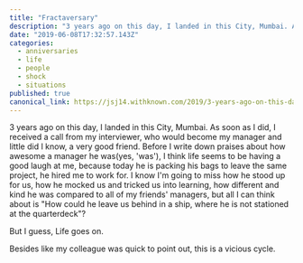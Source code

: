 ```yaml
---
title: "Fractaversary"
description: "3 years ago on this day, I landed in this City, Mumbai. As soon as I did, I received a call from my interviewer, "
date: "2019-06-08T17:32:57.143Z"
categories:
  - anniversaries
  - life
  - people
  - shock
  - situations
published: true
canonical_link: https://jsj14.withknown.com/2019/3-years-ago-on-this-day-i
---
```

 3 years ago on this day, I landed in this City, Mumbai. As soon as I did, I received a call from my interviewer, who would become my manager and little did I know, a very good friend. Before I write down praises about how awesome a manager he was(yes, 'was'), I think life seems to be having a good laugh at me, because today he is packing his bags to leave the same project, he hired me to work for. I know I'm going to miss how he stood up for us, how he mocked us and tricked us into learning, how different and kind he was compared to all of my friends' managers, but all I can think about is "How could he leave us behind in a ship, where he is not stationed at the quarterdeck"? 

 But I guess, Life goes on. 

 Besides like my colleague was quick to point out, this is a vicious cycle.
